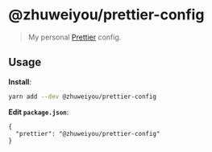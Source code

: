 # @zhuweiyou/prettier-config

> My personal [Prettier](https://prettier.io) config.

## Usage

**Install**:

```bash
yarn add --dev @zhuweiyou/prettier-config
```

**Edit `package.json`**:

```jsonc
{
  "prettier": "@zhuweiyou/prettier-config"
}
```
